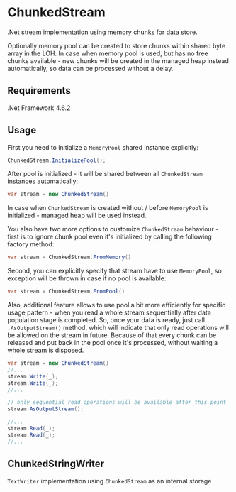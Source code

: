 # ChunkedStream
.Net stream implementation using memory chunks for data store.

Optionally memory pool can be created to store chunks within shared byte array in the LOH. In case when memory pool is used, but has no free chunks available - new chunks will be created in the managed heap instead automatically, so data can be processed without a delay.

## Requirements
.Net Framework 4.6.2

## Usage
First you need to initialize a `MemoryPool` shared instance explicitly:
```c#
ChunkedStream.InitializePool();
```
After pool is initialized - it will be shared between all `ChunkedStream` instances automatically:
```c#
var stream = new ChunkedStream()
```
In case when `ChunkedStream` is created without / before `MemoryPool` is initialized - managed heap will be used instead.

You also have two more options to customize `ChunkedStream` behaviour - first is to ignore chunk pool even it's initialized by calling the following factory method:
```c#
var stream = ChunkedStream.FromMemory()
```
Second, you can explicitly specify that stream have to use `MemoryPool`, so exception will be thrown in case if no pool is available:
```c#
var stream = ChunkedStream.FromPool()
```
Also, additional feature allows to use pool a bit more efficiently for specific usage pattern - when you read a whole stream sequentially after data population stage is completed. So, once your data is ready, just call `.AsOutputStream()` method, which will indicate that only read operations will be allowed on the stream in future. Because of that every chunk can be released and put back in the pool once it's processed, without waiting a whole stream is disposed.
```c#
var stream = new ChunkedStream()
//...
stream.Write(_);
stream.Write(_);
//...

// only sequential read operations will be available after this point
stream.AsOutputStream();

//...
stream.Read(_);
stream.Read(_);
//...
```

## ChunkedStringWriter

`TextWriter` implementation using `ChunkedStream` as an internal storage
